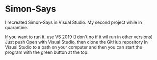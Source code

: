 # Simon-Says

I recreated Simon-Says in Visual Studio. My second project while in quarantine.

If you want to run it, use VS 2019 (I don't no if it wil run in other versions) Just push Open with Visual Studio, then clone the GitHub repository in Visual Studio to a path on your computer and then you can start the program with the green button at the top.
